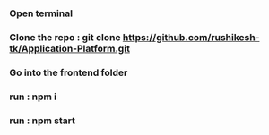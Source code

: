 ### Open terminal

### Clone the repo : git clone https://github.com/rushikesh-tk/Application-Platform.git

### Go into the frontend folder

### run : npm i

### run : npm start
